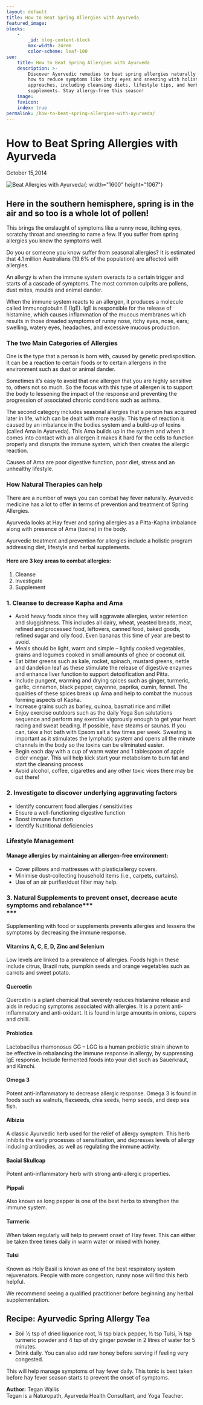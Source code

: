 ```yaml
---
layout: default
title: How to Beat Spring Allergies with Ayurveda
featured_image:
blocks:
    -
        _id: blog-content-block
        max-width: 24rem
        color-scheme: leaf-100
seo:
    title: How to Beat Spring Allergies with Ayurveda
    description: >-
        Discover Ayurvedic remedies to beat spring allergies naturally. Learn
        how to reduce symptoms like itchy eyes and sneezing with holistic
        approaches, including cleansing diets, lifestyle tips, and herbal
        supplements. Stay allergy-free this season!
    image:
    favicon:
    index: true
permalink: /how-to-beat-spring-allergies-with-ayurveda/
---
```

# How to Beat Spring Allergies with Ayurveda

October 15,2014

![Beat Allergies with Ayurveda](https://www.sukhavatibali.com/wp-content/uploads/2014/10/38.jpg){: width="1600" height="1067"}

## **Here in the southern hemisphere, spring is in the air and so too is a whole lot of pollen!**

This brings the onslaught of symptoms like a runny nose, itching eyes, scratchy throat and sneezing to name a few. If you suffer from spring allergies you know the symptoms well.

Do you or someone you know suffer from seasonal allergies? It is estimated that 4.1 million Australians (19.6% of the population) are affected with allergies.

An allergy is when the immune system overacts to a certain trigger and starts of a cascade of symptoms. The most common culprits are pollens, dust mites, moulds and animal dander.

When the immune system reacts to an allergen, it produces a molecule called Immunoglobulin E (IgE). IgE is responsible for the release of histamine, which causes inflammation of the mucous membranes which results in those dreaded symptoms of runny nose, itchy eyes, nose, ears; swelling, watery eyes, headaches, and excessive mucous production.

### The two Main Categories of Allergies

One is the type that a person is born with, caused by genetic predisposition. It can be a reaction to certain foods or to certain allergens in the environment such as dust or animal dander.

Sometimes it’s easy to avoid that one allergen that you are highly sensitive to, others not so much. So the focus with this type of allergen is to support the body to lessening the impact of the response and preventing the progression of associated chronic conditions such as asthma.

The second category includes seasonal allergies that a person has acquired later in life, which can be dealt with more easily. This type of reaction is caused by an imbalance in the bodies system and a build-up of toxins (called Ama in Ayurveda). This Ama builds up in the system and when it comes into contact with an allergen it makes it hard for the cells to function properly and disrupts the immune system, which then creates the allergic reaction.

Causes of Ama are poor digestive function, poor diet, stress and an unhealthy lifestyle.

### How Natural Therapies can help

There are a number of ways you can combat hay fever naturally. Ayurvedic medicine has a lot to offer in terms of prevention and treatment of Spring Allergies.

Ayurveda looks at Hay fever and spring allergies as a Pitta-Kapha imbalance along with presence of Ama (toxins) in the body.

Ayurvedic treatment and prevention for allergies include a holistic program addressing diet, lifestyle and herbal supplements.

#### Here are 3 key areas to combat allergies:

1. Cleanse
2. Investigate
3. Supplement

### 1\. Cleanse to decrease Kapha and Ama

* Avoid heavy foods since they will aggravate allergies, water retention and sluggishness. This includes all dairy, wheat, yeasted breads, meat, refined and processed food, leftovers, canned food, baked goods, refined sugar and oily food. Even bananas this time of year are best to avoid.
* Meals should be light, warm and simple – lightly cooked vegetables, grains and legumes cooked in small amounts of ghee or coconut oil.
* Eat bitter greens such as kale, rocket, spinach, mustard greens, nettle and dandelion leaf as these stimulate the release of digestive enzymes and enhance liver function to support detoxification and Pitta.
* Include pungent, warming and drying spices such as ginger, turmeric, garlic, cinnamon, black pepper, cayenne, paprika, cumin, fennel. The qualities of these spices break up Ama and help to combat the mucous forming aspects of Kapha.
* Increase grains such as barley, quinoa, basmati rice and millet
* Enjoy exercise outdoors such as the daily Yoga Sun salutations sequence and perform any exercise vigorously enough to get your heart racing and sweat beading. If possible, have steams or saunas. If you can, take a hot bath with Epsom salt a few times per week. Sweating is important as it stimulates the lymphatic system and opens all the minute channels in the body so the toxins can be eliminated easier.
* Begin each day with a cup of warm water and 1 tablespoon of apple cider vinegar. This will help kick start your metabolism to burn fat and start the cleansing process
* Avoid alcohol, coffee, cigarettes and any other toxic vices there may be out there!

### 2\. Investigate to discover underlying aggravating factors

* Identify concurrent food allergies / sensitivities
* Ensure a well-functioning digestive function
* Boost immune function
* Identify Nutritional deficiencies

### Lifestyle Management

#### Manage allergies by maintaining an allergen-free environment:

* Cover pillows and mattresses with plastic/allergy covers.
* Minimise dust-collecting household items (i.e., carpets, curtains).
* Use of an air purifier/dust filter may help.

### 3\. Natural Supplements to prevent onset, decrease acute symptoms and rebalance***<br>***

Supplementing with food or supplements prevents allergies and lessens the symptoms by decreasing the immune response.

#### Vitamins A, C, E, D, Zinc and Selenium

Low levels are linked to a prevalence of allergies. Foods high in these include citrus, Brazil nuts, pumpkin seeds and orange vegetables such as carrots and sweet potato.

#### Quercetin

Quercetin is a plant chemical that severely reduces histamine release and aids in reducing symptoms associated with allergies. It is a potent anti-inflammatory and anti-oxidant. It is found in large amounts in onions, capers and chilli.

#### Probiotics

Lactobacillus rhamonosus GG – LGG is a human probiotic strain shown to be effective in rebalancing the immune response in allergy, by suppressing IgE response. Include fermented foods into your diet such as Sauerkraut, and Kimchi.

#### Omega 3

Potent anti-inflammatory to decrease allergic response. Omega 3 is found in foods such as walnuts, flaxseeds, chia seeds, hemp seeds, and deep sea fish.

#### Albizia

A classic Ayurvedic herb used for the relief of allergy symptom. This herb inhibits the early processes of sensitisation, and depresses levels of allergy inducing antibodies, as well as regulating the immune activity.

#### Bacial Skullcap

Potent anti-inflammatory herb with strong anti-allergic properties.

#### Pippali

Also known as long pepper is one of the best herbs to strengthen the immune system.

#### Turmeric

When taken regularly will help to prevent onset of Hay fever. This can either be taken three times daily in warm water or mixed with honey.

#### Tulsi

Known as Holy Basil is known as one of the best respiratory system rejuvenators. People with more congestion, runny nose will find this herb helpful.

We recommend seeing a qualified practitioner before beginning any herbal supplementation.

## **Recipe: Ayurvedic Spring Allergy Tea**

* Boil ½ tsp of dried liquorice root, ¼ tsp black pepper, ½ tsp Tulsi, ¼ tsp turmeric powder and 4 tsp of dry ginger powder in 2 litres of water for 5 minutes.
* Drink daily. You can also add raw honey before serving if feeling very congested.

This will help manage symptoms of hay fever daily. This tonic is best taken before hay fever season starts to prevent the onset of symptoms.

**Author:** Tegan Wallis<br>Tegan is a Naturopath, Ayurveda Health Consultant, and Yoga Teacher.